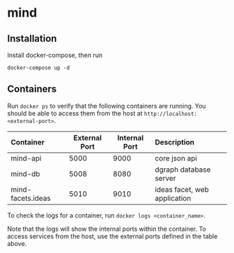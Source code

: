 # mind

## Installation

Install docker-compose, then run
```
docker-compose up -d
```

## Containers

Run ```docker ps``` to verify that the following containers are running. 
You should be able to access them from the host at ```http://localhost:<external-port>```.

| Container         | External Port | Internal Port | Description                   |
| :---------------- | ------------- | ------------- | :---------------------------- |
| mind-api          | 5000          | 9000          | core json api                 |
| mind-db           | 5008          | 8080          | dgraph database server        |
| mind-facets.ideas | 5010          | 9010          | ideas facet, web application  |

To check the logs for a container, run ```docker logs <container_name>```.

Note that the logs will show the internal ports within the container.
To access services from the host, use the external ports defined in the table above.
